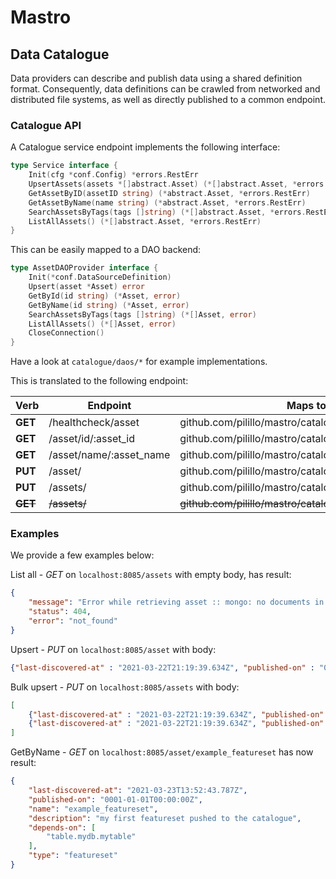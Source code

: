 # Mastro
## Data Catalogue
Data providers can describe and publish data using a shared definition format.
Consequently, data definitions can be crawled from networked and distributed file systems, as well as directly published to a common endpoint.

### Catalogue API
A Catalogue service endpoint implements the following interface:

```go
type Service interface {
	Init(cfg *conf.Config) *errors.RestErr
	UpsertAssets(assets *[]abstract.Asset) (*[]abstract.Asset, *errors.RestErr)
	GetAssetByID(assetID string) (*abstract.Asset, *errors.RestErr)
	GetAssetByName(name string) (*abstract.Asset, *errors.RestErr)
	SearchAssetsByTags(tags []string) (*[]abstract.Asset, *errors.RestErr)
	ListAllAssets() (*[]abstract.Asset, *errors.RestErr)
}
```

This can be easily mapped to a DAO backend:
```go
type AssetDAOProvider interface {
	Init(*conf.DataSourceDefinition)
	Upsert(asset *Asset) error
	GetById(id string) (*Asset, error)
	GetByName(id string) (*Asset, error)
	SearchAssetsByTags(tags []string) (*[]Asset, error)
	ListAllAssets() (*[]Asset, error)
	CloseConnection()
}
```

Have a look at `catalogue/daos/*` for example implementations.

This is translated to the following endpoint:

| Verb        | Endpoint                | Maps to                                                 |
|-------------|-------------------------|---------------------------------------------------------|
| **GET**     | /healthcheck/asset      | github.com/pilillo/mastro/catalogue.Ping                |
| **GET**     | /asset/id/:asset_id     | github.com/pilillo/mastro/catalogue.GetAssetByID        |
| **GET**     | /asset/name/:asset_name | github.com/pilillo/mastro/catalogue.GetAssetByName      |
| **PUT**     | /asset/                 | github.com/pilillo/mastro/catalogue.UpsertAsset         |
| **PUT**     | /assets/                | github.com/pilillo/mastro/catalogue.BulkUpsert          |
| ~~**GET**~~ | ~~/assets/~~            | ~~github.com/pilillo/mastro/catalogue.ListAllAssets~~   | 

### Examples

We provide a few examples below:

List all - *GET* on `localhost:8085/assets` with empty body, has result:
```json
{
    "message": "Error while retrieving asset :: mongo: no documents in result",
    "status": 404,
    "error": "not_found"
}
```

Upsert - *PUT* on `localhost:8085/asset` with body:
```json
{"last-discovered-at" : "2021-03-22T21:19:39.634Z", "published-on" : "0001-01-01T00:00:00.000Z", "name" : "example_featureset", "description" : "my first featureset pushed to the catalogue", "depends-on" : ["table.mydb.mytable"], "type" : "featureset"}
```

Bulk upsert - *PUT* on `localhost:8085/assets` with body:
```json
[
	{"last-discovered-at" : "2021-03-22T21:19:39.634Z", "published-on" : "0001-01-01T00:00:00.000Z", "name" : "example_featureset", "description" : "my first featureset pushed to the catalogue", "depends-on" : ["table.mydb.mytable"], "type" : "featureset"},
    {"last-discovered-at" : "2021-03-22T21:19:39.634Z", "published-on" : "0001-01-01T00:00:00.000Z", "name" : "example_featureset", "description" : "my first featureset pushed to the catalogue", "depends-on" : ["table.mydb.mytable"], "type" : "featureset"}    
]
```

GetByName - *GET* on `localhost:8085/asset/example_featureset` has now result:
```json
{
    "last-discovered-at": "2021-03-23T13:52:43.787Z",
    "published-on": "0001-01-01T00:00:00Z",
    "name": "example_featureset",
    "description": "my first featureset pushed to the catalogue",
    "depends-on": [
        "table.mydb.mytable"
    ],
    "type": "featureset"
}
```
